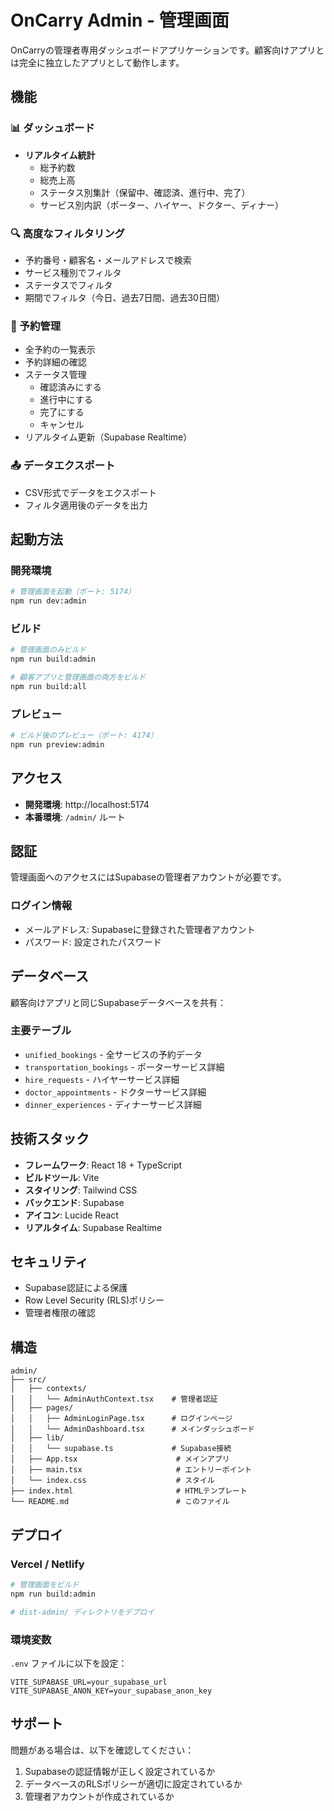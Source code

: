 # OnCarry Admin - 管理画面

OnCarryの管理者専用ダッシュボードアプリケーションです。顧客向けアプリとは完全に独立したアプリとして動作します。

## 機能

### 📊 ダッシュボード
- **リアルタイム統計**
  - 総予約数
  - 総売上高
  - ステータス別集計（保留中、確認済、進行中、完了）
  - サービス別内訳（ポーター、ハイヤー、ドクター、ディナー）

### 🔍 高度なフィルタリング
- 予約番号・顧客名・メールアドレスで検索
- サービス種別でフィルタ
- ステータスでフィルタ
- 期間でフィルタ（今日、過去7日間、過去30日間）

### 📝 予約管理
- 全予約の一覧表示
- 予約詳細の確認
- ステータス管理
  - 確認済みにする
  - 進行中にする
  - 完了にする
  - キャンセル
- リアルタイム更新（Supabase Realtime）

### 📤 データエクスポート
- CSV形式でデータをエクスポート
- フィルタ適用後のデータを出力

## 起動方法

### 開発環境
```bash
# 管理画面を起動（ポート: 5174）
npm run dev:admin
```

### ビルド
```bash
# 管理画面のみビルド
npm run build:admin

# 顧客アプリと管理画面の両方をビルド
npm run build:all
```

### プレビュー
```bash
# ビルド後のプレビュー（ポート: 4174）
npm run preview:admin
```

## アクセス

- **開発環境**: http://localhost:5174
- **本番環境**: `/admin/` ルート

## 認証

管理画面へのアクセスにはSupabaseの管理者アカウントが必要です。

### ログイン情報
- メールアドレス: Supabaseに登録された管理者アカウント
- パスワード: 設定されたパスワード

## データベース

顧客向けアプリと同じSupabaseデータベースを共有：

### 主要テーブル
- `unified_bookings` - 全サービスの予約データ
- `transportation_bookings` - ポーターサービス詳細
- `hire_requests` - ハイヤーサービス詳細
- `doctor_appointments` - ドクターサービス詳細
- `dinner_experiences` - ディナーサービス詳細

## 技術スタック

- **フレームワーク**: React 18 + TypeScript
- **ビルドツール**: Vite
- **スタイリング**: Tailwind CSS
- **バックエンド**: Supabase
- **アイコン**: Lucide React
- **リアルタイム**: Supabase Realtime

## セキュリティ

- Supabase認証による保護
- Row Level Security (RLS)ポリシー
- 管理者権限の確認

## 構造

```
admin/
├── src/
│   ├── contexts/
│   │   └── AdminAuthContext.tsx    # 管理者認証
│   ├── pages/
│   │   ├── AdminLoginPage.tsx      # ログインページ
│   │   └── AdminDashboard.tsx      # メインダッシュボード
│   ├── lib/
│   │   └── supabase.ts             # Supabase接続
│   ├── App.tsx                      # メインアプリ
│   ├── main.tsx                     # エントリーポイント
│   └── index.css                    # スタイル
├── index.html                       # HTMLテンプレート
└── README.md                        # このファイル
```

## デプロイ

### Vercel / Netlify
```bash
# 管理画面をビルド
npm run build:admin

# dist-admin/ ディレクトリをデプロイ
```

### 環境変数
`.env` ファイルに以下を設定：

```env
VITE_SUPABASE_URL=your_supabase_url
VITE_SUPABASE_ANON_KEY=your_supabase_anon_key
```

## サポート

問題がある場合は、以下を確認してください：

1. Supabaseの認証情報が正しく設定されているか
2. データベースのRLSポリシーが適切に設定されているか
3. 管理者アカウントが作成されているか
